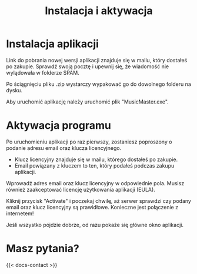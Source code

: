 ﻿---
title: "Instalacja i aktywacja"
description: "Jak zainstalować i aktytować Music Mastera w kilku prostych krokach."
weight: 1
---

# Instalacja aplikacji

Link do pobrania nowej wersji aplikacji znajduje się w mailu, który dostałeś po zakupie. Sprawdź swoją pocztę i upewnij się, że wiadomość nie wylądowała w folderze SPAM.

Po ściągnięciu pliku .zip wystarczy wypakować go do dowolnego folderu na dysku.

Aby uruchomić aplikację należy uruchomić plik "MusicMaster.exe".

# Aktywacja programu

Po uruchomieniu aplikacji po raz pierwszy, zostaniesz poproszony o podanie adresu email oraz klucza licencyjnego. 

- Klucz licencyjny znajduje się w mailu, którego dostałeś po zakupie.
- Email powiązany z kluczem to ten, który podałeś podczas zakupu aplikacji.

Wprowadź adres email oraz klucz licencyjny w odpowiednie pola. Musisz również zaakceptować licencję użytkowania aplikacji (EULA).

Kliknij przycisk "Activate" i poczekaj chwilę, aż serwer sprawdzi czy podany email oraz klucz licencyjny są prawidłowe. Konieczne jest połączenie z internetem!

Jeśli wszystko pójdzie dobrze, od razu pokaże się główne okno aplikacji.

# Masz pytania?

{{< docs-contact >}}
